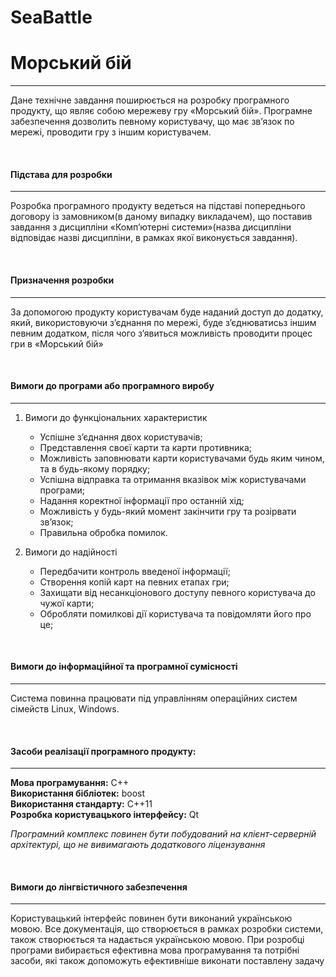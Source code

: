 # SeaBattle
# Морський бій
---

Дане технічне завдання поширюється на  розробку програмного продукту, що являє собою мережеву гру «Морський бій». Програмне забезпечення дозволить певному користувачу, що має зв’язок по мережі, проводити гру з іншим користувачем.

<br />

#### Підстава для розробки
---
Розробка програмного продукту ведеться на підставі попереднього договору із замовником(в даному випадку викладачем), що поставив завдання з дисципліни «Комп’ютерні системи»(назва дисципліни відповідає назві дисципліни, в рамках якої виконується завдання).

<br />

#### Призначення розробки
---
За допомогою продукту користувачам буде наданий доступ до додатку, який, використовуючи з’єднання по  мережі, буде з’єднюватисьз іншим певним додатком, після чого з’явиться можливість проводити процес гри в «Морський бій»

<br />

#### Вимоги до програми або програмного виробу
---
1. Вимоги до функціональних характеристик
   -	Успішне з’єднання двох користувачів;
   -	Представлення своєї карти та карти противника;
   -	Можливість заповнювати карти користувачами будь яким чином, та в будь-якому порядку;
   -	Успішна відправка та отримання вказівок між користувачами програми;
   -	Надання коректної інформації про останній хід;
   -	Можливість у будь-який момент закінчити гру та розірвати зв’язок; 
   -	Правильна обробка помилок.
  
2. Вимоги до надійності
    -	Передбачити контроль введеної інформації;
    -	Створення копій карт на певних етапах гри;
    -	Захищати від несанкціонового доступу певного користувача до чужої карти;
    -	Обробляти помилкові дії користувача та повідомляти його про це;

<br />

#### Вимоги до інформаційної та програмної сумісності
---
Система повинна працювати під управлінням операційних систем сімейств Linux, Windows.

<br />

#### Засоби реалізації програмного продукту:
---
**Мова програмування:** С++  <br />
**Використання бібліотек:** boost  <br />
**Використання стандарту:** С++11  <br />
**Pозробкa користувацького інтерфейсу:** Qt <br />

*Програмний комплекс повинен бути побудований на клієнт-серверній архітектурі,  що не вивимагають додаткового ліцензування*

<br />

#### Вимоги до лінгвістичного забезпечення
---
Користувацький інтерфейс повинен бути виконаний українською мовою.
Все документація, що створюється в рамках розробки системи, також створюється та надається українською мовою. При розробці програми вибирається ефективна мова програмування та потрібні засоби, які також допоможуть ефективніше виконати поставлену задачу
